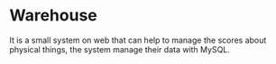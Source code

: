 # Warehouse
It is a small system on web that can help to manage the scores about physical things, the system manage their data with MySQL.
